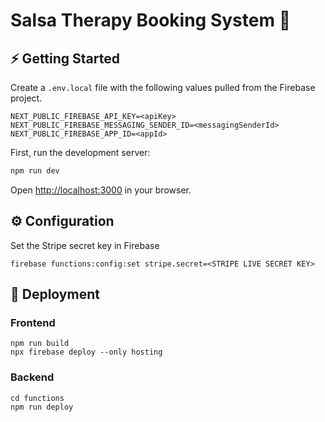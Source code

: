 # Salsa Therapy Booking System 📆

## ⚡️ Getting Started

Create a `.env.local` file with the following values pulled from the Firebase project.

```
NEXT_PUBLIC_FIREBASE_API_KEY=<apiKey>
NEXT_PUBLIC_FIREBASE_MESSAGING_SENDER_ID=<messagingSenderId>
NEXT_PUBLIC_FIREBASE_APP_ID=<appId>
```

First, run the development server:

```bash
npm run dev
```

Open [http://localhost:3000](http://localhost:3000) in your browser.

## ⚙️ Configuration

Set the Stripe secret key in Firebase

```
firebase functions:config:set stripe.secret=<STRIPE LIVE SECRET KEY>
```

## 🚀 Deployment

### Frontend

```
npm run build
npx firebase deploy --only hosting
```

### Backend

```
cd functions
npm run deploy
```
